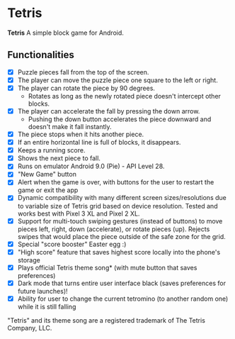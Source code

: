 

# Tetris



****Tetris**** A simple block game for Android.

## Functionalities

[//]: # (Write [x] to mark off what was accomplished.<br/>)

* [x] Puzzle pieces fall from the top of the screen.
* [x] The player can move the puzzle piece one square to the left or right.
* [x]  The player can rotate the piece by 90 degrees.
	* Rotates as long as the newly rotated piece doesn't intercept other blocks.
* [x] The player can accelerate the fall by pressing the down arrow.
	- Pushing the down button accelerates the piece downward and doesn't make it fall instantly.
* [x]  The piece stops when it hits another piece.
* [x]  If an entire horizontal line is full of blocks, it disappears.
* [x]  Keeps a running score.
* [x]  Shows the next piece to fall.
* [x]  Runs on emulator Android 9.0 (Pie) - API Level 28.
* [x] "New Game" button 
* [x] Alert when the game is over, with buttons for the user to restart the game or exit the app
* [x] Dynamic compatibility with many different screen sizes/resolutions due to variable size of Tetris grid based on device resolution. Tested and works best with Pixel 3 XL and Pixel 2 XL.
* [x] Support for multi-touch swiping gestures (instead of buttons) to move pieces left, right, down (accelerate), or rotate pieces (up). Rejects swipes that would place the piece outside of the safe zone for the grid.
* [x] Special "score booster" Easter egg :)
* [x] "High score" feature that saves highest score locally into the phone's storage
* [x] Plays official Tetris theme song\* (with mute button that saves preferences)
* [x] Dark mode that turns entire user interface black (saves preferences for future launches)!
* [x] Ability for user to change the current tetromino (to another random one) while it is still falling

"Tetris" and its theme song are a registered trademark of The Tetris Company, LLC.
